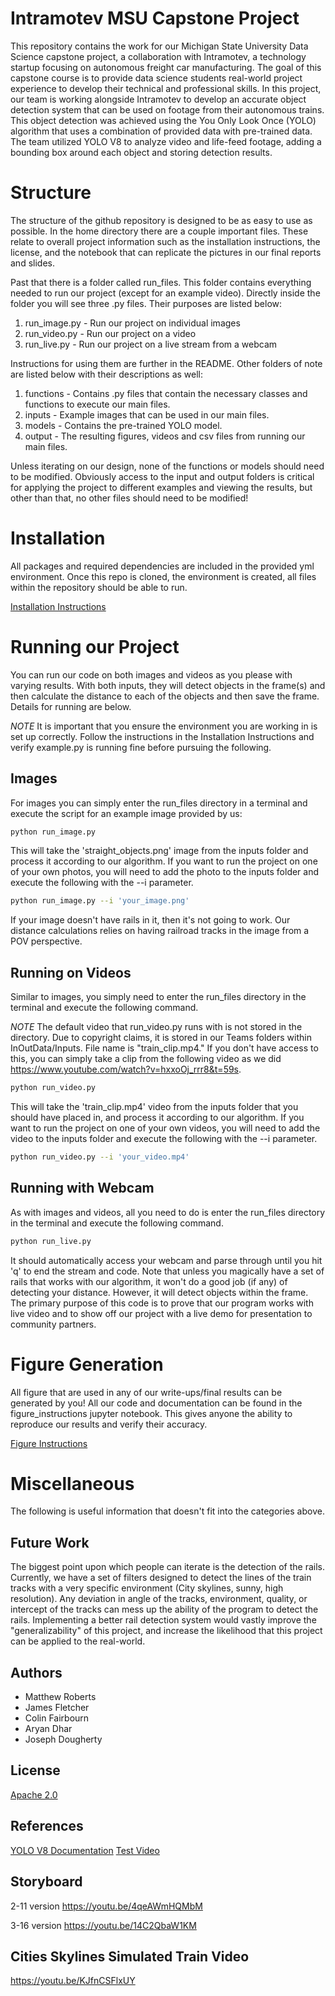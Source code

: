 # Intramotev MSU Capstone Project

This repository contains the work for our Michigan State University Data Science capstone project, a collaboration with Intramotev, a technology startup focusing on autonomous freight car manufacturing. The goal of this capstone course is to provide data science students real-world project experience to develop their technical and professional skills. In this project, our team is working alongside Intramotev to develop an accurate object detection system that can be used on footage from their autonomous trains. This object detection was achieved using the You Only Look Once (YOLO) algorithm that uses a combination of provided data with pre-trained data. The team utilized YOLO V8 to analyze video and life-feed footage, adding a bounding box around each object and storing detection results.

# Structure

The structure of the github repository is designed to be as easy to use as possible. In the home directory there are a couple important files. These relate to overall project information such as the installation instructions, the license, and the notebook that can replicate the pictures in our final reports and slides. 

Past that there is a folder called run_files. This folder contains everything needed to run our project (except for an example video). Directly inside the folder you will see three .py files. Their purposes are listed below:

1. run_image.py - Run our project on individual images
2. run_video.py - Run our project on a video
3. run_live.py - Run our project on a live stream from a webcam

Instructions for using them are further in the README. Other folders of note are listed below with their descriptions as well:

1. functions - Contains .py files that contain the necessary classes and functions to execute our main files.
2. inputs - Example images that can be used in our main files.
3. models - Contains the pre-trained YOLO model.
4. output - The resulting figures, videos and csv files from running our main files.

Unless iterating on our design, none of the functions or models should need to be modified. Obviously access to the input and output folders is critical for applying the project to different examples and viewing the results, but other than that, no other files should need to be modified!

# Installation

All packages and required dependencies are included in the provided yml environment. Once this repo is cloned, the environment is created, all files within the repository should be able to run.

[Installation Instructions](install.md)

# Running our Project

You can run our code on both images and videos as you please with varying results. With both inputs, they will detect objects in the frame(s) and then calculate the distance to each of the objects and then save the frame. Details for running are below.

*NOTE* It is important that you ensure the environment you are working in is set up correctly. Follow the instructions in the Installation Instructions and verify example.py is running fine before pursuing the following.

## Images

For images you can simply enter the run_files directory in a terminal and execute the script for an example image provided by us:

```bash
python run_image.py
```

This will take the 'straight_objects.png' image from the inputs folder and process it according to our algorithm. If you want to run the project on one of your own photos, you will need to add the photo to the inputs folder and execute the following with the --i parameter.

```bash
python run_image.py --i 'your_image.png'
```
If your image doesn't have rails in it, then it's not going to work. Our distance calculations relies on having railroad tracks in the image from a POV perspective.

## Running on Videos

Similar to images, you simply need to enter the run_files directory in the terminal and execute the following command.

*NOTE* The default video that run_video.py runs with is not stored in the directory. Due to copyright claims, it is stored in our Teams folders within InOutData/Inputs. File name is "train_clip.mp4." If you don't have access to this, you can simply take a clip from the following video as we did https://www.youtube.com/watch?v=hxxoOj_rrr8&t=59s.

```bash
python run_video.py
```

This will take the 'train_clip.mp4' video from the inputs folder that you should have placed in, and process it according to our algorithm. If you want to run the project on one of your own videos, you will need to add the video to the inputs folder and execute the following with the --i parameter.

```bash
python run_video.py --i 'your_video.mp4'
```

## Running with Webcam

As with images and videos, all you need to do is enter the run_files directory in the terminal and execute the following command.

```bash
python run_live.py
```

It should automatically access your webcam and parse through until you hit 'q' to end the stream and code. Note that unless you magically have a set of rails that works with our algorithm, it won't do a good job (if any) of detecting your distance. However, it will detect objects within the frame. The primary purpose of this code is to prove that our program works with live video and to show off our project with a live demo for presentation to community partners.

# Figure Generation

All figure that are used in any of our write-ups/final results can be generated by you! All our code and documentation can be found in the figure_instructions jupyter notebook. This gives anyone the ability to reproduce our results and verify their accuracy.

[Figure Instructions](figure_instructions.ipynb)

# Miscellaneous

The following is useful information that doesn't fit into the categories above.

## Future Work

The biggest point upon which people can iterate is the detection of the rails. Currently, we have a set of filters designed to detect the lines of the train tracks with a very specific environment (City skylines, sunny, high resolution). Any deviation in angle of the tracks, environment, quality, or intercept of the tracks can mess up the ability of the program to detect the rails. Implementing a better rail detection system would vastly improve the "generalizability" of this project, and increase the likelihood that this project can be applied to the real-world.

## Authors

- Matthew Roberts
- James Fletcher
- Colin Fairbourn
- Aryan Dhar
- Joseph Dougherty

## License

[Apache 2.0](https://www.apache.org/licenses/LICENSE-2.0)

## References

[YOLO V8 Documentation](https://docs.ultralytics.com/)
[Test Video](https://www.youtube.com/watch?v=hxxoOj_rrr8&t=59s)

## Storyboard
2-11 version
https://youtu.be/4qeAWmHQMbM

3-16 version
https://youtu.be/14C2QbaW1KM

## Cities Skylines Simulated Train Video
https://youtu.be/KJfnCSFlxUY

